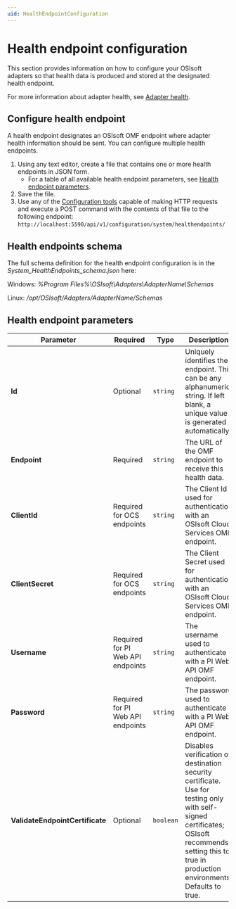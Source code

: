 ```yaml
---
uid: HealthEndpointConfiguration
---
```


# Health endpoint configuration

This section provides information on how to configure your OSIsoft adapters so that health data is produced and stored at the designated health endpoint.

 For more information about adapter health, see [Adapter health](xref:AdapterHealth).

## Configure health endpoint

A health endpoint designates an OSIsoft OMF endpoint where adapter health information should be sent. You can configure multiple health endpoints. 

1. Using any text editor, create a file that contains one or more health endpoints in JSON form.
    - For a table of all available health endpoint parameters, see [Health endpoint parameters](#health-endpoint-parameters).
2. Save the file.
3. Use any of the [Configuration tools](xref:ConfigurationTools) capable of making HTTP requests and execute a POST command with the contents of that file to the following endpoint: `http://localhost:5590/api/v1/configuration/system/healthendpoints/`

## Health endpoints schema

The full schema definition for the health endpoint configuration is in the *System_HealthEndpoints_schema.json* here:

Windows: *%Program Files%\OSIsoft\Adapters\AdapterName\Schemas*

Linux: */opt/OSIsoft/Adapters/AdapterName/Schemas*

## Health endpoint parameters

| Parameter                       | Required                            | Type      | Description                                        |
|---------------------------------|-------------------------------------|-----------|----------------------------------------------------|
| **Id**                          | Optional                            | `string`    | Uniquely identifies the endpoint. This can be any alphanumeric string. If left blank, a unique value is generated automatically. |
| **Endpoint**                    | Required                            | `string`    | The URL of the OMF endpoint to receive this health data. |
| **ClientId**                    | Required for OCS endpoints          | `string`    | The Client Id used for authentication with an OSIsoft Cloud Services OMF endpoint. |
| **ClientSecret**                | Required for OCS endpoints          | `string`    | The Client Secret used for authentication with an OSIsoft Cloud Services OMF endpoint. |
| **Username**                    | Required for PI Web API endpoints   | `string`    | The username used to authenticate with a PI Web API OMF endpoint. |
| **Password**                    | Required for PI Web API endpoints   | `string`    | The password used to authenticate with a PI Web API OMF endpoint. |
| **ValidateEndpointCertificate** | Optional                            | `boolean`      | Disables verification of destination security certificate. Use for testing only with self-signed certificates; OSIsoft recommends setting this to true in production environments. Defaults to true. |
